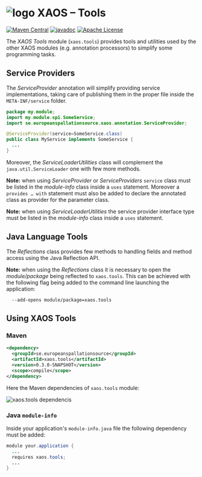 # ![logo](https://github.com/ESSICS/XAOS/blob/master/doc/logo-small.png) XAOS – Tools

<!-- [![Sonatype Nexus (Snapshots)](https://img.shields.io/nexus/s/https/oss.sonatype.org/se.europeanspallationsource/xaos.tools.svg)](https://oss.sonatype.org/content/repositories/snapshots/se/europeanspallationsource/xaos.tools/) -->
[![Maven Central](https://img.shields.io/maven-central/v/se.europeanspallationsource/xaos.tools.svg)](https://repo1.maven.org/maven2/se/europeanspallationsource/xaos.tools)
[![javadoc](https://www.javadoc.io/badge/se.europeanspallationsource/xaos.tools.svg)](https://www.javadoc.io/doc/se.europeanspallationsource/xaos.tools)
[![Apache License](https://img.shields.io/badge/license-Apache%20License%202.0-yellow.svg)](http://www.apache.org/licenses/LICENSE-2.0)

The _XAOS Tools_ module (`xaos.tools`) provides tools and utilities used by the
other XAOS modules (e.g. annotation processors) to simplify some programming
tasks.


## Service Providers

The _ServiceProvider_ annotation will simplify providing service implementations,
taking care of publishing them in the proper file inside the `META-INF/service`
folder.

```java
package my.module;
import my.module.spi.SomeService;
import se.europeanspallationsource.xaos.annotation.ServiceProvider;

@ServiceProvider(service=SomeService.class)
public class MyService implements SomeService {
  ...
}
```

Moreover, the _ServiceLoaderUtilities_ class will complement the
`java.util.ServiceLoader` one with few more methods.

**Note:** when using _ServiceProvider_ or _ServiceProviders_ `service` class
must be listed in the _module-info_ class inside a `uses` statement. Moreover a
`provides … with` statement must also be added to declare the annotated class as
provider for the parameter class.

**Note:** when using _ServiceLoaderUtilities_ the service provider interface
type must be listed in the _module-info_ class inside a `uses` statement.


## Java Language Tools

The _Reflections_ class provides few methods to handling fields and method
access using the Java Reflection API.

**Note:** when using the _Reflections_ class it is necessary to open the
_module/package_ being reflected to `xaos.tools`. This can be achieved with the
following flag being added to the command line launching the application:

```
  --add-opens module/package=xaos.tools
```


## Using XAOS Tools


### Maven

```xml
<dependency>
  <groupId>se.europeanspallationsource</groupId>
  <artifactId>xaos.tools</artifactId>
  <version>0.3.0-SNAPSHOT</version>
  <scope>compile</scope>
</dependency>
```

Here the Maven dependencies of `xaos.tools` module:

![xaos.tools dependencis](https://github.com/ESSICS/XAOS/blob/master/xaos.tools.module/doc/maven-dependencies.png)


### Java `module-info`

Inside your application's `module-info.java` file the following dependency must
be added:

```java
module your.application {
  ...
  requires xaos.tools;
  ...
}
```


